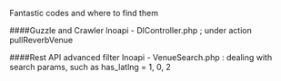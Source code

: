 Fantastic codes and where to find them

####Guzzle and Crawler
lnoapi - DlController.php ; under action pullReverbVenue

####Rest API advanced filter
lnoapi - VenueSearch.php : dealing with search params, such as has_latlng = 1, 0, 2
